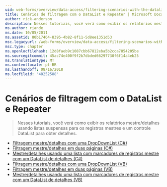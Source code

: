 ```yaml
---
uid: web-forms/overview/data-access/filtering-scenarios-with-the-datalist-and-repeater/index
title: Cenários de filtragem com o DataList e Repeater | Microsoft Docs
author: rick-anderson
description: Nesses tutoriais, você verá como exibir os relatórios mestre/detalhes usando listas suspensas para os registros mestres e um controle DataList para obter detalhes.
ms.author: riande
ms.date: 10/05/2011
ms.assetid: 80b17464-8395-4b82-8f11-5d8ee1351d53
msc.legacyurl: /web-forms/overview/data-access/filtering-scenarios-with-the-datalist-and-repeater
msc.type: chapter
ms.openlocfilehash: 12d8faeb9c1087cbb67812eba5b2cca7854205be
ms.sourcegitcommit: 45ac74e400f9f2b7dbded66297730f6f14a4eb25
ms.translationtype: MT
ms.contentlocale: pt-BR
ms.lasthandoff: 08/16/2018
ms.locfileid: "48252588"
---
```

<a name="filtering-scenarios-with-the-datalist-and-repeater"></a>Cenários de filtragem com o DataList e Repeater
====================
> Nesses tutoriais, você verá como exibir os relatórios mestre/detalhes usando listas suspensas para os registros mestres e um controle DataList para obter detalhes.


- [Filtragem mestre/detalhes com uma DropDownList (C#)](master-detail-filtering-with-a-dropdownlist-datalist-cs.md)
- [Filtragem mestre/detalhes em duas páginas (C#)](master-detail-filtering-acess-two-pages-datalist-cs.md)
- [Mestre/detalhes usando uma lista com marcadores de registros mestre com um DataList de detalhes (C#)](master-detail-using-a-bulleted-list-of-master-records-with-a-details-datalist-cs.md)
- [Filtragem mestre/detalhes com uma DropDownList (VB)](master-detail-filtering-with-a-dropdownlist-datalist-vb.md)
- [Filtragem mestre/detalhes em duas páginas (VB)](master-detail-filtering-acess-two-pages-datalist-vb.md)
- [Mestre/detalhes usando uma lista com marcadores de registros mestre com um DataList de detalhes (VB)](master-detail-using-a-bulleted-list-of-master-records-with-a-details-datalist-vb.md)
